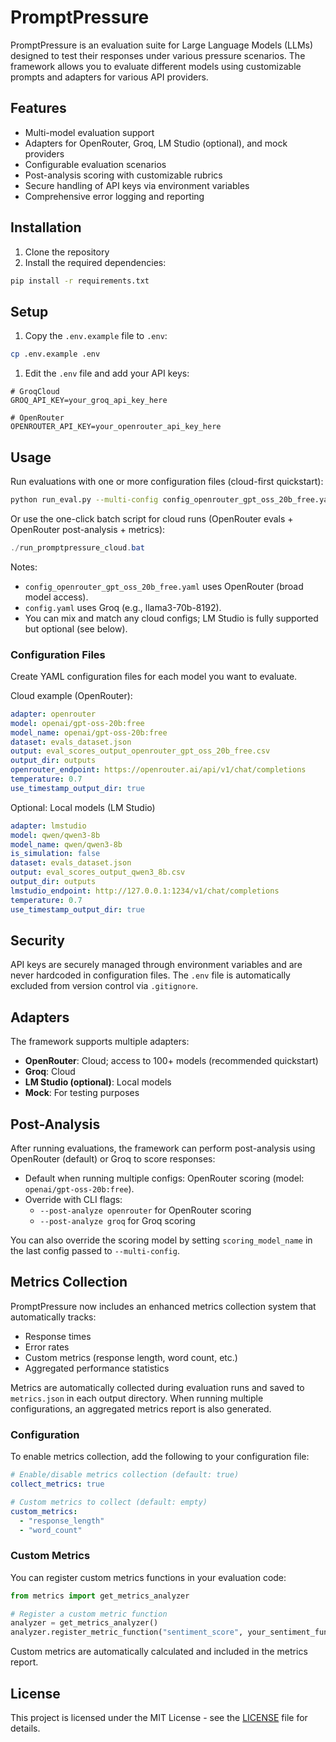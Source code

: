# PromptPressure

PromptPressure is an evaluation suite for Large Language Models (LLMs) designed to test their responses under various pressure scenarios. The framework allows you to evaluate different models using customizable prompts and adapters for various API providers.

## Features

- Multi-model evaluation support
- Adapters for OpenRouter, Groq, LM Studio (optional), and mock providers
- Configurable evaluation scenarios
- Post-analysis scoring with customizable rubrics
- Secure handling of API keys via environment variables
- Comprehensive error logging and reporting

## Installation

1. Clone the repository
1. Install the required dependencies:

```bash
pip install -r requirements.txt
```

## Setup

1. Copy the `.env.example` file to `.env`:

```bash
cp .env.example .env
```

1. Edit the `.env` file and add your API keys:

```env
# GroqCloud
GROQ_API_KEY=your_groq_api_key_here

# OpenRouter
OPENROUTER_API_KEY=your_openrouter_api_key_here
```

## Usage

Run evaluations with one or more configuration files (cloud-first quickstart):

```bash
python run_eval.py --multi-config config_openrouter_gpt_oss_20b_free.yaml config.yaml
```

Or use the one-click batch script for cloud runs (OpenRouter evals + OpenRouter post-analysis + metrics):

```powershell
./run_promptpressure_cloud.bat
```

Notes:

- `config_openrouter_gpt_oss_20b_free.yaml` uses OpenRouter (broad model access).
- `config.yaml` uses Groq (e.g., llama3-70b-8192).
- You can mix and match any cloud configs; LM Studio is fully supported but optional (see below).

### Configuration Files

Create YAML configuration files for each model you want to evaluate.

Cloud example (OpenRouter):

```yaml
adapter: openrouter
model: openai/gpt-oss-20b:free
model_name: openai/gpt-oss-20b:free
dataset: evals_dataset.json
output: eval_scores_output_openrouter_gpt_oss_20b_free.csv
output_dir: outputs
openrouter_endpoint: https://openrouter.ai/api/v1/chat/completions
temperature: 0.7
use_timestamp_output_dir: true
```

Optional: Local models (LM Studio)

```yaml
adapter: lmstudio
model: qwen/qwen3-8b
model_name: qwen/qwen3-8b
is_simulation: false
dataset: evals_dataset.json
output: eval_scores_output_qwen3_8b.csv
output_dir: outputs
lmstudio_endpoint: http://127.0.0.1:1234/v1/chat/completions
temperature: 0.7
use_timestamp_output_dir: true
```

## Security

API keys are securely managed through environment variables and are never hardcoded in configuration files. The `.env` file is automatically excluded from version control via `.gitignore`.

## Adapters

The framework supports multiple adapters:

- **OpenRouter**: Cloud; access to 100+ models (recommended quickstart)
- **Groq**: Cloud
- **LM Studio (optional)**: Local models
- **Mock**: For testing purposes

## Post-Analysis

After running evaluations, the framework can perform post-analysis using OpenRouter (default) or Groq to score responses:

- Default when running multiple configs: OpenRouter scoring (model: `openai/gpt-oss-20b:free`).
- Override with CLI flags:
  - `--post-analyze openrouter` for OpenRouter scoring
  - `--post-analyze groq` for Groq scoring
  
You can also override the scoring model by setting `scoring_model_name` in the last config passed to `--multi-config`.

## Metrics Collection

PromptPressure now includes an enhanced metrics collection system that automatically tracks:

- Response times
- Error rates
- Custom metrics (response length, word count, etc.)
- Aggregated performance statistics

Metrics are automatically collected during evaluation runs and saved to `metrics.json` in each output directory. When running multiple configurations, an aggregated metrics report is also generated.

### Configuration

To enable metrics collection, add the following to your configuration file:

```yaml
# Enable/disable metrics collection (default: true)
collect_metrics: true

# Custom metrics to collect (default: empty)
custom_metrics:
  - "response_length"
  - "word_count"
```

### Custom Metrics

You can register custom metrics functions in your evaluation code:

```python
from metrics import get_metrics_analyzer

# Register a custom metric function
analyzer = get_metrics_analyzer()
analyzer.register_metric_function("sentiment_score", your_sentiment_function)
```

Custom metrics are automatically calculated and included in the metrics report.

## License

This project is licensed under the MIT License - see the [LICENSE](LICENSE) file for details.
